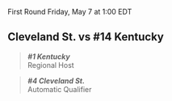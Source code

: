 First Round
Friday, May 7 at 1:00 EDT
## Cleveland St. vs #14 Kentucky

> ***#1 Kentucky***  
> Regional Host

> ***#4 Cleveland St.***  
> Automatic Qualifier